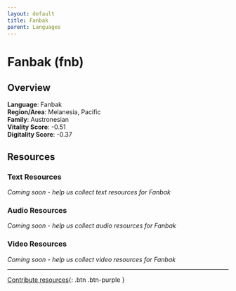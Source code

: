 ```yaml
---
layout: default
title: Fanbak
parent: Languages
---
```


# Fanbak (fnb)

## Overview

**Language**: Fanbak  
**Region/Area**: Melanesia, Pacific  
**Family**: Austronesian  
**Vitality Score**: -0.51  
**Digitality Score**: -0.37  

## Resources

### Text Resources
*Coming soon - help us collect text resources for Fanbak*

### Audio Resources
*Coming soon - help us collect audio resources for Fanbak*

### Video Resources
*Coming soon - help us collect video resources for Fanbak*

---

[Contribute resources](https://fairtrain.github.io/){: .btn .btn-purple }
